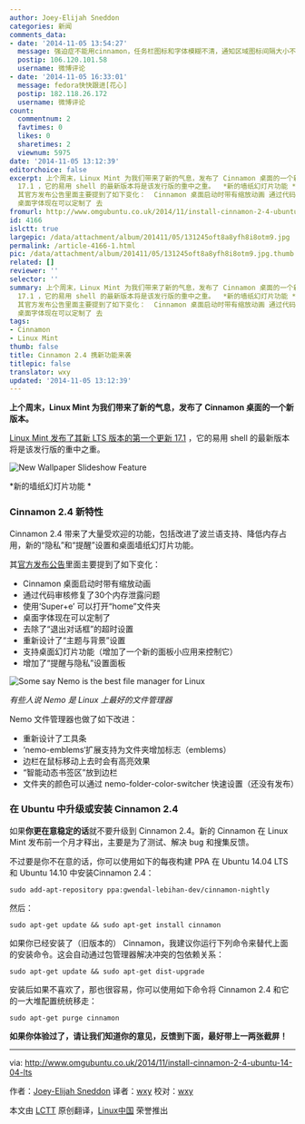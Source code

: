 ```yaml
---
author: Joey-Elijah Sneddon
categories: 新闻
comments_data:
- date: '2014-11-05 13:54:27'
  message: 强迫症不能用cinnamon，任务栏图标和字体模糊不清，通知区域图标间隔大小不一……
  postip: 106.120.101.58
  username: 微博评论
- date: '2014-11-05 16:33:01'
  message: fedora快快跟进[花心]
  postip: 182.118.26.172
  username: 微博评论
count:
  commentnum: 2
  favtimes: 0
  likes: 0
  sharetimes: 2
  viewnum: 5975
date: '2014-11-05 13:12:39'
editorchoice: false
excerpt: 上个周末，Linux Mint 为我们带来了新的气息，发布了 Cinnamon 桌面的一个新版本。  Linux Mint 发布了其新 LTS 版本的第一个更新
  17.1 ，它的易用 shell 的最新版本将是该发行版的重中之重。  *新的墙纸幻灯片功能 * Cinnamon 2.4 新特性 Cinnamon 2.4 带来了大量受欢迎的功能，包括改进了波兰语支持、降低内存占用，新的隐私和提醒设置和桌面墙纸幻灯片功能。
  其官方发布公告里面主要提到了如下变化：  Cinnamon 桌面启动时带有缩放动画 通过代码审核修复了30个内存泄露问题 使用Super+e 可以打开home文件夹
  桌面字体现在可以定制了 去
fromurl: http://www.omgubuntu.co.uk/2014/11/install-cinnamon-2-4-ubuntu-14-04-lts
id: 4166
islctt: true
largepic: /data/attachment/album/201411/05/131245oft8a8yfh8i8otm9.jpg
permalink: /article-4166-1.html
pic: /data/attachment/album/201411/05/131245oft8a8yfh8i8otm9.jpg.thumb.jpg
related: []
reviewer: ''
selector: ''
summary: 上个周末，Linux Mint 为我们带来了新的气息，发布了 Cinnamon 桌面的一个新版本。  Linux Mint 发布了其新 LTS 版本的第一个更新
  17.1 ，它的易用 shell 的最新版本将是该发行版的重中之重。  *新的墙纸幻灯片功能 * Cinnamon 2.4 新特性 Cinnamon 2.4 带来了大量受欢迎的功能，包括改进了波兰语支持、降低内存占用，新的隐私和提醒设置和桌面墙纸幻灯片功能。
  其官方发布公告里面主要提到了如下变化：  Cinnamon 桌面启动时带有缩放动画 通过代码审核修复了30个内存泄露问题 使用Super+e 可以打开home文件夹
  桌面字体现在可以定制了 去
tags:
- Cinnamon
- Linux Mint
thumb: false
title: Cinnamon 2.4 携新功能来袭
titlepic: false
translator: wxy
updated: '2014-11-05 13:12:39'
---
```


**上个周末，Linux Mint 为我们带来了新的气息，发布了 Cinnamon 桌面的一个新版本。**


 [Linux Mint 发布了其新 LTS 版本的第一个更新 17.1](http://blog.linuxmint.com/?p=2688) ，它的易用 shell 的最新版本将是该发行版的重中之重。


![New Wallpaper Slideshow Feature](/data/attachment/album/201411/05/131245oft8a8yfh8i8otm9.jpg)


\*新的墙纸幻灯片功能 \*


### Cinnamon 2.4 新特性


Cinnamon 2.4 带来了大量受欢迎的功能，包括改进了波兰语支持、降低内存占用，新的“隐私”和“提醒”设置和桌面墙纸幻灯片功能。


其[官方发布公告](http://segfault.linuxmint.com/2014/11/cinnamon-2-4/)里面主要提到了如下变化：


* Cinnamon 桌面启动时带有缩放动画
* 通过代码审核修复了30个内存泄露问题
* 使用‘Super+e’ 可以打开“home”文件夹
* 桌面字体现在可以定制了
* 去除了“退出对话框”的超时设置
* 重新设计了“主题与背景”设置
* 支持桌面幻灯片功能（增加了一个新的面板小应用来控制它）
* 增加了“提醒与隐私”设置面板


![Some say Nemo is the best file manager for Linux](/data/attachment/album/201411/05/131247ge97p97pzexu7ps4.jpg)


*有些人说 Nemo 是 Linux 上最好的文件管理器*


Nemo 文件管理器也做了如下改进：


* 重新设计了工具条
* ‘nemo-emblems‘扩展支持为文件夹增加标志（emblems）
* 边栏在鼠标移动上去时会有高亮效果
* “智能动态书签区”放到边栏
* 文件夹的颜色可以通过 nemo-folder-color-switcher 快速设置（还没有发布）


### 在 Ubuntu 中升级或安装 Cinnamon 2.4


如果**你更在意稳定的话**就不要升级到 Cinnamon 2.4。新的 Cinnamon 在 Linux Mint 发布前一个月才释出，主要是为了测试、解决 bug 和搜集反馈。


不过要是你不在意的话，你可以使用如下的每夜构建 PPA 在 Ubuntu 14.04 LTS 和 Ubuntu 14.10 中安装Cinnamon 2.4：



```
sudo add-apt-repository ppa:gwendal-lebihan-dev/cinnamon-nightly

```

然后：



```
sudo apt-get update && sudo apt-get install cinnamon

```

如果你已经安装了（旧版本的） Cinnamon，我建议你运行下列命令来替代上面的安装命令。这会自动通过包管理器解决冲突的包依赖关系：



```
sudo apt-get update && sudo apt-get dist-upgrade

```

安装后如果不喜欢了，那也很容易，你可以使用如下命令将 Cinnamon 2.4 和它的一大堆配置统统移走：



```
sudo apt-get purge cinnamon

```

**如果你体验过了，请让我们知道你的意见，反馈到下面，最好带上一两张截屏！**




---


via: <http://www.omgubuntu.co.uk/2014/11/install-cinnamon-2-4-ubuntu-14-04-lts>


作者：[Joey-Elijah Sneddon](https://plus.google.com/117485690627814051450/?rel=author) 译者：[wxy](https://github.com/wxy) 校对：[wxy](https://github.com/wxy)


本文由 [LCTT](https://github.com/LCTT/TranslateProject) 原创翻译，[Linux中国](http://linux.cn/) 荣誉推出